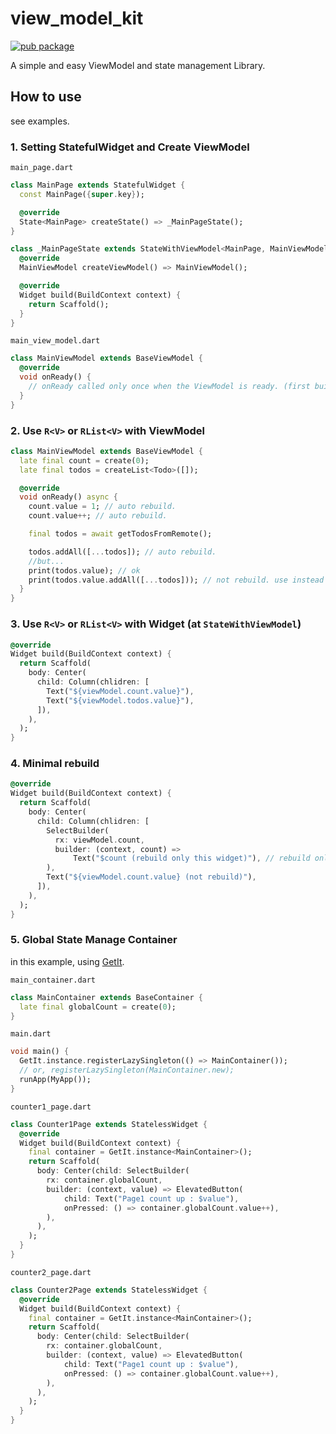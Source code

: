 # view_model_kit

[![pub package](https://img.shields.io/pub/v/view_model_kit.svg?color=4285F4)](https://pub.dev/packages/view_model_kit)

A simple and easy ViewModel and state management Library.

## How to use

see examples.

### 1. Setting StatefulWidget and Create ViewModel

`main_page.dart`

```dart
class MainPage extends StatefulWidget {
  const MainPage({super.key});

  @override
  State<MainPage> createState() => _MainPageState();
}

class _MainPageState extends StateWithViewModel<MainPage, MainViewModel> {
  @override
  MainViewModel createViewModel() => MainViewModel();

  @override
  Widget build(BuildContext context) {
    return Scaffold();
  }
}
```

`main_view_model.dart`

```dart
class MainViewModel extends BaseViewModel {
  @override
  void onReady() {
    // onReady called only once when the ViewModel is ready. (first build)
  }
}
```

### 2. Use `R<V>` or `RList<V>` with ViewModel

```dart
class MainViewModel extends BaseViewModel {
  late final count = create(0);
  late final todos = createList<Todo>([]);

  @override
  void onReady() async {
    count.value = 1; // auto rebuild.
    count.value++; // auto rebuild.

    final todos = await getTodosFromRemote();

    todos.addAll([...todos]); // auto rebuild.
    //but...
    print(todos.value); // ok
    print(todos.value.addAll([...todos])); // not rebuild. use instead of todos.addAll([...todos]);
  }
}
```

### 3. Use `R<V>` or `RList<V>` with Widget (at `StateWithViewModel`)

```dart
@override
Widget build(BuildContext context) {
  return Scaffold(
    body: Center(
      child: Column(chlidren: [
        Text("${viewModel.count.value}"),
        Text("${viewModel.todos.value}"),
      ]),
    ),
  );
}
```

### 4. Minimal rebuild

```dart
@override
Widget build(BuildContext context) {
  return Scaffold(
    body: Center(
      child: Column(chlidren: [
        SelectBuilder(
          rx: viewModel.count,
          builder: (context, count) =>
              Text("$count (rebuild only this widget)"), // rebuild only (when updated)
        ),
        Text("${viewModel.count.value} (not rebuild)"),
      ]),
    ),
  );
}
```

### 5. Global State Manage Container

in this example, using [GetIt](https://pub.dev/packages/get_it).

```main_container.dart```

```dart
class MainContainer extends BaseContainer {
  late final globalCount = create(0);
}
```

```main.dart```

```dart
void main() {
  GetIt.instance.registerLazySingleton(() => MainContainer());
  // or, registerLazySingleton(MainContainer.new);
  runApp(MyApp());
}
```

```counter1_page.dart```

```dart
class Counter1Page extends StatelessWidget {
  @override
  Widget build(BuildContext context) {
    final container = GetIt.instance<MainContainer>();
    return Scaffold(
      body: Center(child: SelectBuilder(
        rx: container.globalCount,
        builder: (context, value) => ElevatedButton(
            child: Text("Page1 count up : $value"),
            onPressed: () => container.globalCount.value++),
        ),
      ),
    );
  }
}
```

```counter2_page.dart```

```dart
class Counter2Page extends StatelessWidget {
  @override
  Widget build(BuildContext context) {
    final container = GetIt.instance<MainContainer>();
    return Scaffold(
      body: Center(child: SelectBuilder(
        rx: container.globalCount,
        builder: (context, value) => ElevatedButton(
            child: Text("Page1 count up : $value"),
            onPressed: () => container.globalCount.value++),
        ),
      ),
    );
  }
}
```